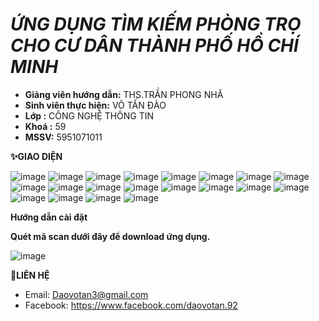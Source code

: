 # _ỨNG DỤNG TÌM KIẾM PHÒNG TRỌ CHO CƯ DÂN THÀNH PHỐ HỒ CHÍ MINH_

* **Giảng viên hướng dẫn:** THS.TRẦN PHONG NHÃ
* **Sinh viên thực hiện:**  VÕ TẤN ĐÀO
* **Lớp 	:** CÔNG NGHỆ THÔNG TIN
* **Khoá :** 59
* **MSSV:** 5951071011

**✨GIAO DIỆN**

![image](https://user-images.githubusercontent.com/67967917/173230801-e94bd2ce-ac83-4cc0-801d-763e1642a05e.png)
![image](https://user-images.githubusercontent.com/67967917/173230818-b5a4f22d-0206-4b04-af24-890bb285b6dd.png)
![image](https://user-images.githubusercontent.com/67967917/173230846-7731696a-8fdf-45c5-9885-bbf0cd6af47b.png)
![image](https://user-images.githubusercontent.com/67967917/173230848-ef45ba98-e8ed-466d-9ffb-81a0913987b6.png)
![image](https://user-images.githubusercontent.com/67967917/173230850-a0dba940-7cf3-4f84-ae6e-7d3b2aa91fe2.png)
![image](https://user-images.githubusercontent.com/67967917/173230856-bc10283c-4b97-43da-99d9-1efa4b74145b.png)
![image](https://user-images.githubusercontent.com/67967917/173230860-a2c80ebc-d007-41ca-8e9a-868501035cc1.png)
![image](https://user-images.githubusercontent.com/67967917/173230862-491b1643-7340-47a7-8a34-e5d0a317535c.png)
![image](https://user-images.githubusercontent.com/67967917/173230867-57ce1e77-cd7e-4fe3-8d91-2c5765e6dfd5.png)
![image](https://user-images.githubusercontent.com/67967917/173230871-74364422-8a0e-4ce3-ac0d-ee7872591064.png)
![image](https://user-images.githubusercontent.com/67967917/173230880-14ba11d1-e5bd-4206-90ea-89a840576d81.png)
![image](https://user-images.githubusercontent.com/67967917/173230886-842a8f6a-e65c-42af-939e-cdfdd8eb53d9.png)
![image](https://user-images.githubusercontent.com/67967917/173230892-abd88e32-2ba0-40d0-8404-0690ae6a26b6.png)
![image](https://user-images.githubusercontent.com/67967917/173230894-78978494-e81d-49b6-8b73-c1e02f3f3578.png)
![image](https://user-images.githubusercontent.com/67967917/173230896-044d39eb-f326-4e7b-aee6-bdf48853d6ba.png)
![image](https://user-images.githubusercontent.com/67967917/175650438-e567eafa-952b-4f42-abcf-65bdf1691fbc.png)
![image](https://user-images.githubusercontent.com/67967917/175649352-37e2aa8f-8ee0-4624-b2fe-f47c4d89d960.png)
![image](https://user-images.githubusercontent.com/67967917/175649361-c226db6a-20aa-4944-9964-34e5ffeb2cfd.png)
![image](https://user-images.githubusercontent.com/67967917/175649508-0d29a63b-d6af-4698-8dd5-edf93b973a35.png)
![image](https://user-images.githubusercontent.com/67967917/175649424-c17e0ae4-a431-427d-91c0-6e3c8a693426.png)

**Hướng dẫn cài đặt**

**Quét mã scan dưới đây để download ứng dụng.**

![image](https://user-images.githubusercontent.com/67967917/175647931-4097a85b-7288-4578-9016-8ad21f70e8f7.png)

**:iphone:LIÊN HỆ**
- Email: Daovotan3@gmail.com
- Facebook: https://www.facebook.com/daovotan.92

